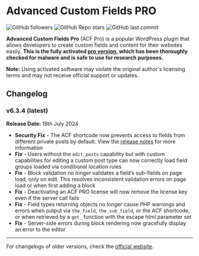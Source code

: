 # Advanced Custom Fields PRO

![GitHub followers](https://img.shields.io/github/followers/wordpress-premium) ![GitHub Repo stars](https://img.shields.io/github/stars/wordpress-premium/advanced-custom-fields-pro) ![GitHub last commit](https://img.shields.io/github/last-commit/wordpress-premium/advanced-custom-fields-pro)

**Advanced Custom Fields Pro** (ACF Pro) is a popular WordPress plugin that allows developers to create custom fields and content for their websites easily. **This is the fully activated [pro version](https://www.advancedcustomfields.com/pro/), which has been thoroughly checked for malware and is safe to use for research purposes.** 

**Note:** Using activated software may violate the original author's licensing terms and may not receive official support or updates.

## Changelog

### v6.3.4 (latest)

**Release Date:** 18th July 2024

* **Security Fix** - The ACF shortcode now prevents access to fields from different private posts by default. View the [release notes](https://www.advancedcustomfields.com/blog/acf-6-3-4) for more information
* **Fix** - Users without the `edit_posts` capability but with custom capabilities for editing a custom post type can now correctly load field groups loaded via conditional location rules
* **Fix** - Block validation no longer validates a field’s sub-fields on page load, only on edit. This resolves inconsistent validation errors on page load or when first adding a block
* **Fix** - Deactivating an ACF PRO license will now remove the license key even if the server call fails
* **Fix** - Field types returning objects no longer cause PHP warnings and errors when output via `the_field`, `the_sub_field`, or the ACF shortcode, or when retrieved by a `get_` function with the escape html parameter set
* **Fix** - Server-side errors during block rendering now gracefully display an error to the editor

---

For changelogs of older versions, check the [official website](https://www.advancedcustomfields.com/changelog/).
